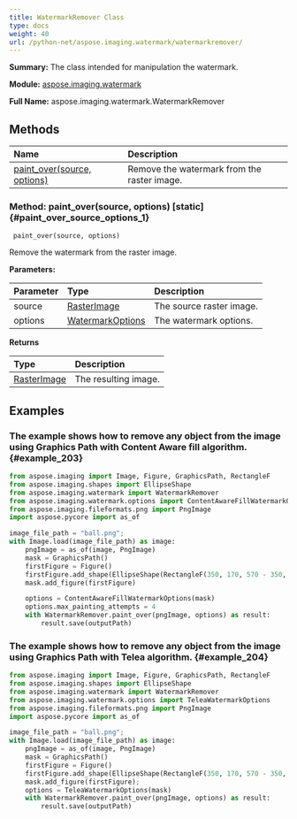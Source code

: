 ```yaml
---
title: WatermarkRemover Class
type: docs
weight: 40
url: /python-net/aspose.imaging.watermark/watermarkremover/
---
```


**Summary:** The class intended for manipulation the watermark.

**Module:** [aspose.imaging.watermark](/imaging/python-net/aspose.imaging.watermark/)

**Full Name:** aspose.imaging.watermark.WatermarkRemover

## **Methods**
| **Name** | **Description** |
| :- | :- |
| [paint_over(source, options)](#paint_over_source_options_1) | Remove the watermark from the raster image. |


### Method: paint_over(source, options)  [static] {#paint_over_source_options_1}


```
 paint_over(source, options) 
```

Remove the watermark from the raster image.

**Parameters:**

| Parameter | Type | Description |
| :- | :- | :- |
| source | [RasterImage](/imaging/python-net/aspose.imaging/rasterimage) | The source raster image. |
| options | [WatermarkOptions](/imaging/python-net/aspose.imaging.watermark.options/watermarkoptions/) | The watermark options. |

**Returns**

| Type | Description |
| :- | :- |
| [RasterImage](/imaging/python-net/aspose.imaging/rasterimage) | The resulting image. |


## **Examples**
### The example shows how to remove any object from the image using Graphics Path with Content Aware fill algorithm. {#example_203}
``` python
from aspose.imaging import Image, Figure, GraphicsPath, RectangleF
from aspose.imaging.shapes import EllipseShape
from aspose.imaging.watermark import WatermarkRemover
from aspose.imaging.watermark.options import ContentAwareFillWatermarkOptions
from aspose.imaging.fileformats.png import PngImage
import aspose.pycore import as_of

image_file_path = "ball.png"; 
with Image.load(image_file_path) as image:
	pngImage = as_of(image, PngImage)
	mask = GraphicsPath()
	firstFigure = Figure()
	firstFigure.add_shape(EllipseShape(RectangleF(350, 170, 570 - 350, 400 - 170)))
	mask.add_figure(firstFigure)

	options = ContentAwareFillWatermarkOptions(mask)
	options.max_painting_attempts = 4
	with WatermarkRemover.paint_over(pngImage, options) as result:
		result.save(outputPath)


```

### The example shows how to remove any object from the image using Graphics Path with Telea algorithm. {#example_204}
``` python
from aspose.imaging import Image, Figure, GraphicsPath, RectangleF
from aspose.imaging.shapes import EllipseShape
from aspose.imaging.watermark import WatermarkRemover
from aspose.imaging.watermark.options import TeleaWatermarkOptions
from aspose.imaging.fileformats.png import PngImage
import aspose.pycore import as_of

image_file_path = "ball.png"; 
with Image.load(image_file_path) as image:
	pngImage = as_of(image, PngImage)
	mask = GraphicsPath()
	firstFigure = Figure()
	firstFigure.add_shape(EllipseShape(RectangleF(350, 170, 570 - 350, 400 - 170)))
	mask.add_figure(firstFigure);
	options = TeleaWatermarkOptions(mask)
	with WatermarkRemover.paint_over(pngImage, options) as result:
		result.save(outputPath)


```

